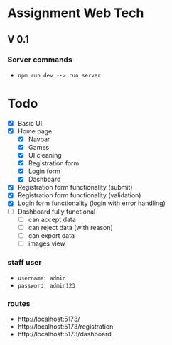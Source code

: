 # Assignment Web Tech

## V 0.1

### Server commands

-   `npm run dev --> run server`

# Todo

-   [x] Basic UI
-   [x] Home page
    -   [x] Navbar
    -   [x] Games
    -   [x] UI cleaning
    -   [x] Registration form
    -   [x] Login form
    -   [x] Dashboard
-   [x] Registration form functionality (submit)
-   [x] Registration form functionality (validation)
-   [x] Login form functionality (login with error handling)
-   [ ] Dashboard fully functional
    -   [ ] can accept data
    -   [ ] can reject data (with reason)
    -   [ ] can export data
    -   [ ] images view

### staff user

-   `username: admin`
-   `password: admin123`

### routes

-   http://localhost:5173/
-   http://localhost:5173/registration
-   http://localhost:5173/dashboard
